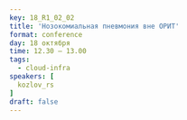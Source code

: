 ```yaml
---
key: 18_R1_02_02
title: 'Нозокомиальная пневмония вне ОРИТ'
format: conference
day: 18 октября
time: 12.30 – 13.00
tags:
  - cloud-infra
speakers: [
  kozlov_rs
]
draft: false
---
```

